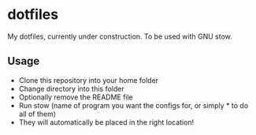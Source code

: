 # dotfiles

My dotfiles, currently under construction.
To be used with GNU stow.

## Usage

- Clone this repository into your home folder
- Change directory into this folder
- Optionally remove the README file
- Run stow (name of program you want the configs for, or simply * to do all of them)
- They will automatically be placed in the right location!
